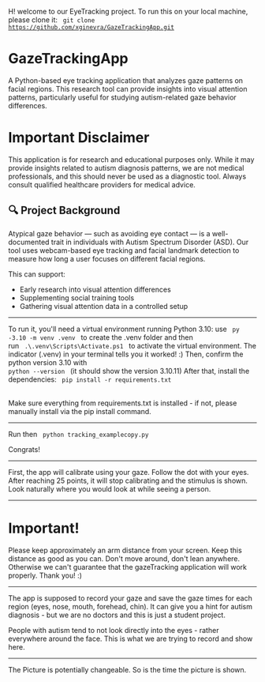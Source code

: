 
H! welcome to our EyeTracking project. To run this on your local machine, please clone it: <code> git clone https://github.com/xginevra/GazeTrackingApp.git </code>

# GazeTrackingApp
A Python-based eye tracking application that analyzes gaze patterns on facial regions. This research tool can provide insights into visual attention patterns, particularly useful for studying autism-related gaze behavior differences.

# Important Disclaimer
This application is for research and educational purposes only. While it may provide insights related to autism diagnosis patterns, we are not medical professionals, and this should never be used as a diagnostic tool. Always consult qualified healthcare providers for medical advice.

## 🔍 Project Background

Atypical gaze behavior — such as avoiding eye contact — is a well-documented trait in individuals with Autism Spectrum Disorder (ASD). Our tool uses webcam-based eye tracking and facial landmark detection to measure how long a user focuses on different facial regions.

This can support:
- Early research into visual attention differences  
- Supplementing social training tools  
- Gathering visual attention data in a controlled setup 



------

To run it, you'll need a virtual environment running Python 3.10:
use <code> py -3.10 -m venv .venv </code> to create the .venv folder
and then <br> run <code> .\\.venv\Scripts\Activate.ps1 </code> to activate the virtual environment.
The indicator (.venv) in your terminal tells you it worked! :) Then, confirm the python version 3.10 with <code> python --version </code> (it should show the version 3.10.11)
After that, install the dependencies: <code> pip install -r requirements.txt </code> <br> 

Make sure everything from requirements.txt is installed - if not, please manually install via the  pip install  command.

-----

Run then <code> python tracking_examplecopy.py </code>

Congrats!

------

First, the app will calibrate using your gaze. Follow the dot with your eyes. 
After reaching 25 points, it will stop calibrating and the stimulus is shown.
Look naturally where you would look at while seeing a person. 

------

# Important! 

Please keep approximately an arm distance from your screen.
Keep this distance as good as you can. Don't move around, don't lean anywhere.
Otherwise we can't guarantee that the gazeTracking application will work properly.
Thank you! :)

-----

The app is supposed to record your gaze and save the gaze times for each region (eyes, nose, mouth, forehead, chin). 
It can give you a hint for autism diagnosis - but we are no doctors and this is just a student project. 

People with autism tend to not look directly into the eyes - rather everywhere around the face. This is what we are trying to record and show here.

-----


The Picture is potentially changeable. So is the time the picture is shown.

